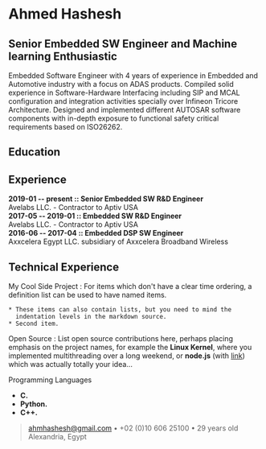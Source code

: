 # Ahmed Hashesh
## Senior Embedded SW Engineer and Machine learning Enthusiastic
Embedded Software Engineer with 4 years of experience in Embedded and Automotive industry with a focus on ADAS products. Compiled solid experience in Software-Hardware Interfacing including SIP and MCAL configuration and integration activities specially over Infineon Tricore Architecture. Designed and implemented different AUTOSAR software components with in-depth exposure to functional safety critical requirements based on ISO26262.

Education
---------



Experience
----------
**2019-01 -- present  ::  Senior Embedded SW R&D Engineer**  
   Avelabs LLC. - Contractor to Aptiv USA  
**2017-05 -- 2019-01  ::  Embedded SW R&D Engineer**  
   Avelabs LLC. - Contractor to Aptiv USA   
**2016-06 -- 2017-04  ::  Embedded DSP SW Engineer**   
   Axxcelera Egypt LLC. subsidiary of Axxcelera Broadband Wireless   

Technical Experience
--------------------

My Cool Side Project
:   For items which don't have a clear time ordering, a definition
    list can be used to have named items.

    * These items can also contain lists, but you need to mind the
      indentation levels in the markdown source.
    * Second item.

Open Source
:   List open source contributions here, perhaps placing emphasis on
    the project names, for example the **Linux Kernel**, where you
    implemented multithreading over a long weekend, or **node.js**
    (with [link](http://nodejs.org)) which was actually totally
    your idea...

Programming Languages  
* **C.**  
* **Python.**  
* **C++.**   

> <ahmhashesh@gmail.com> • +02 (0)10 606 25100 • 29 years old\
> Alexandria, Egypt
